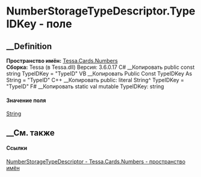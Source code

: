 # NumberStorageTypeDescriptor.TypeIDKey - поле
##  __Definition
 **Пространство имён:** [Tessa.Cards.Numbers](N_Tessa_Cards_Numbers.htm)  
 **Сборка:** Tessa (в Tessa.dll) Версия: 3.6.0.17
C# __Копировать
     public const string TypeIDKey = "TypeID"
VB __Копировать
     Public Const TypeIDKey As String = "TypeID"
C++ __Копировать
     public:
    literal String^ TypeIDKey = "TypeID"
F# __Копировать
     static val mutable TypeIDKey: string
#### Значение поля
[String](https://learn.microsoft.com/dotnet/api/system.string)
##  __См. также
#### Ссылки
[NumberStorageTypeDescriptor -
](T_Tessa_Cards_Numbers_NumberStorageTypeDescriptor.htm)
[Tessa.Cards.Numbers - пространство имён](N_Tessa_Cards_Numbers.htm)
